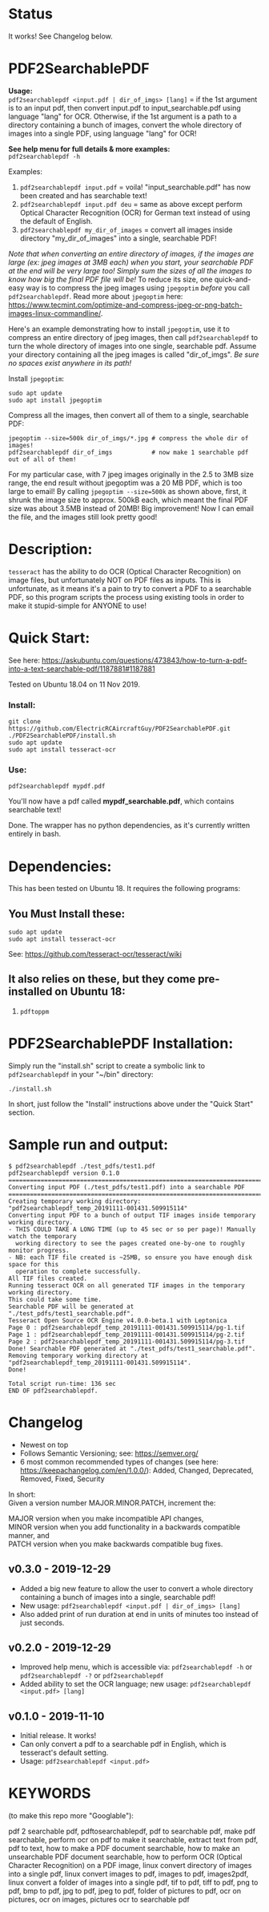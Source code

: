 # Status
It works! See Changelog below.

# PDF2SearchablePDF

**Usage:**  
`pdf2searchablepdf <input.pdf | dir_of_imgs> [lang]` = if the 1st argument is
to an input pdf, then convert input.pdf to input_searchable.pdf using language
"lang" for OCR. Otherwise, if the 1st argument is a path to a directory containing
a bunch of images, convert the whole directory of images into a single PDF, using
language "lang" for OCR!

**See help menu for full details & more examples:**  
`pdf2searchablepdf -h`

Examples: 

1. `pdf2searchablepdf input.pdf` = voila! "input_searchable.pdf" has now been created and has searchable text!
1. `pdf2searchablepdf input.pdf deu` = same as above except perform Optical Character Recognition (OCR) for German text instead of using the default of English. 
1. `pdf2searchablepdf my_dir_of_images` = convert all images inside directory "my_dir_of_images" into a single, searchable PDF!

*Note that when converting an entire directory of images, if the images are large (ex: jpeg images at 3MB each) when you start, your searchable PDF at the end will be very large too! Simply sum the sizes of all the images to know how big the final PDF file will be!* To reduce its size, one quick-and-easy way is to compress the jpeg images using `jpegoptim` *before* you call `pdf2searchablepdf`. Read more about `jpegoptim` here: https://www.tecmint.com/optimize-and-compress-jpeg-or-png-batch-images-linux-commandline/.  

Here's an example demonstrating how to install `jpegoptim`, use it to compress an entire directory of jpeg images, then call `pdf2searchablepdf` to turn the whole directory of images into one single, searchable pdf. Assume your directory containing all the jpeg images is called "dir_of_imgs". *Be sure no spaces exist anywhere in its path!*

Install `jpegoptim`: 

    sudo apt update
    sudo apt install jpegoptim

Compress all the images, then convert all of them to a single, searchable PDF:

    jpegoptim --size=500k dir_of_imgs/*.jpg # compress the whole dir of images!
    pdf2searchablepdf dir_of_imgs           # now make 1 searchable pdf out of all of them!

For my particular case, with 7 jpeg images originally in the 2.5 to 3MB size range, the end result without jpegoptim was a 20 MB PDF, which is too large to email! By calling `jpegoptim --size=500k` as shown above, first, it shrunk the image size to approx. 500kB each, which meant the final PDF size was about 3.5MB instead of 20MB! Big improvement! Now I can email the file, and the images still look pretty good!

# Description:
`tesseract` has the ability to do OCR (Optical Character Recognition) on image files, but unfortunately NOT on PDF files as inputs. This is unfortunate, as it means it's a pain to try to convert a PDF to a searchable PDF, so this program scripts the process using existing tools in order to make it stupid-simple for ANYONE to use!

# Quick Start:
See here: https://askubuntu.com/questions/473843/how-to-turn-a-pdf-into-a-text-searchable-pdf/1187881#1187881

Tested on Ubuntu 18.04 on 11 Nov 2019.

### Install:

    git clone https://github.com/ElectricRCAircraftGuy/PDF2SearchablePDF.git
    ./PDF2SearchablePDF/install.sh
    sudo apt update
    sudo apt install tesseract-ocr

### Use:

    pdf2searchablepdf mypdf.pdf

You'll now have a pdf called **mypdf_searchable.pdf**, which contains searchable text!

Done. The wrapper has no python dependencies, as it's currently written entirely in bash.

# Dependencies:
This has been tested on Ubuntu 18. It requires the following programs:

## You Must Install these:

    sudo apt update 
    sudo apt install tesseract-ocr

See: https://github.com/tesseract-ocr/tesseract/wiki

## It also relies on these, but they come pre-installed on Ubuntu 18:

1. `pdftoppm`

# PDF2SearchablePDF Installation:
Simply run the "install.sh" script to create a symbolic link to `pdf2searchablepdf` in your "~/bin" directory:

    ./install.sh

In short, just follow the "Install" instructions above under the "Quick Start" section.

# Sample run and output:

```
$ pdf2searchablepdf ./test_pdfs/test1.pdf 
pdf2searchablepdf version 0.1.0
=================================================================================
Converting input PDF (./test_pdfs/test1.pdf) into a searchable PDF
=================================================================================
Creating temporary working directory: "pdf2searchablepdf_temp_20191111-001431.509915114"
Converting input PDF to a bunch of output TIF images inside temporary working directory.
- THIS COULD TAKE A LONG TIME (up to 45 sec or so per page)! Manually watch the temporary
  working directory to see the pages created one-by-one to roughly monitor progress.
- NB: each TIF file created is ~25MB, so ensure you have enough disk space for this
  operation to complete successfully.
All TIF files created.
Running tesseract OCR on all generated TIF images in the temporary working directory.
This could take some time.
Searchable PDF will be generated at "./test_pdfs/test1_searchable.pdf".
Tesseract Open Source OCR Engine v4.0.0-beta.1 with Leptonica
Page 0 : pdf2searchablepdf_temp_20191111-001431.509915114/pg-1.tif
Page 1 : pdf2searchablepdf_temp_20191111-001431.509915114/pg-2.tif
Page 2 : pdf2searchablepdf_temp_20191111-001431.509915114/pg-3.tif
Done! Searchable PDF generated at "./test_pdfs/test1_searchable.pdf".
Removing temporary working directory at "pdf2searchablepdf_temp_20191111-001431.509915114".
Done!

Total script run-time: 136 sec
END OF pdf2searchablepdf.

```

# Changelog
- Newest on top
- Follows Semantic Versioning; see: https://semver.org/
- 6 most common recommended types of changes (see here: https://keepachangelog.com/en/1.0.0/): Added, Changed, Deprecated, Removed, Fixed, Security

In short:  
Given a version number MAJOR.MINOR.PATCH, increment the:  

MAJOR version when you make incompatible API changes,  
MINOR version when you add functionality in a backwards compatible manner, and  
PATCH version when you make backwards compatible bug fixes.  

## v0.3.0 - 2019-12-29
- Added a big new feature to allow the user to convert a whole directory containing a bunch of images into a single, searchable pdf! 
- New usage: `pdf2searchablepdf <input.pdf | dir_of_imgs> [lang]`
- Also added print of run duration at end in units of minutes too instead of just seconds.

## v0.2.0 - 2019-12-29
- Improved help menu, which is accessible via: `pdf2searchablepdf -h` or `pdf2searchablepdf -?` or `pdf2searchablepdf`
- Added ability to set the OCR language; new usage: `pdf2searchablepdf <input.pdf> [lang]`

## v0.1.0 - 2019-11-10
- Initial release. It works! 
- Can only convert a pdf to a searchable pdf in English, which is tesseract's default setting.
- Usage: `pdf2searchablepdf <input.pdf>`


# KEYWORDS 
(to make this repo more "Googlable"): 

pdf 2 searchable pdf, pdftosearchablepdf, pdf to searchable pdf, make pdf searchable, perform ocr on pdf to make it searchable, extract text from pdf, pdf to text, how to make a PDF document searchable, how to make an unsearchable PDF document searchable, how to perform OCR (Optical Character Recognition) on a PDF image, linux convert directory of images into a single pdf, linux convert images to pdf, images to pdf, images2pdf, linux convert a folder of images into a single pdf, tif to pdf, tiff to pdf, png to pdf, bmp to pdf, jpg to pdf, jpeg to pdf, folder of pictures to pdf, ocr on pictures, ocr on images, pictures ocr to searchable pdf

